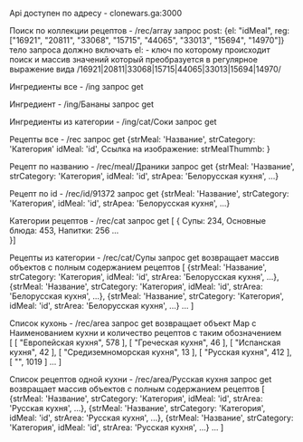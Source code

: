 Api доступен по адресу   -  clonewars.ga:3000

Поиск по коллекции рецептов  - /rec/array запрос post: {el: "idMeal", reg: ["16921", "20811", "33068", "15715", "44065", "33013", "15694", "14970"]}
                               тело запроса должно включать el: - ключ по которому происходит поиск и массив значений который преобразуется в регулярное
                               выражение вида /16921|20811|33068|15715|44065|33013|15694|14970/

Ингредиенты все - /ing  запрос get

Ингредиент - /ing/Бананы  запрос get 

Ингредиенты из категории - /ing/cat/Соки  запрос get

Рецепты все - /rec  запрос get    {strMeal: 'Название', strCategory: 'Категория' idMeal: 'id', Ссылка на изображение: strMealThummb: }

Рецепт по названию - /rec/meal/Драники  запрос get  {strMeal: 'Название', strCategory: 'Категория', idMeal: 'id', strАреа: 'Белорусская кухня', ...}

Рецепт по id - /rec/id/91372  запрос get  {strMeal: 'Название', strCategory: 'Категория', idMeal: 'id', strАреа: 'Белорусская кухня', ...}

<!-- Рецепт c ингредиентом - /rec/ing/Молоко -->

Категории рецептов - /rec/cat   запрос get    [ { Супы: 234,
                                             Основные блюда: 453,
                                            Напитки: 256 ...   
                                          }] 

Рецепты из категории - /rec/cat/Супы  запрос get   возвращает массив объектов с полным содержанием рецептов
                                       [ {strMeal: 'Название', strCategory: 'Категория', idMeal: 'id', strАrеа: 'Белорусская кухня', ...},
                                       {strMeal: 'Название', strCategory: 'Категория', idMeal: 'id', strАrеа: 'Белорусская кухня', ...}, 
                                        {strMeal: 'Название', strCategory: 'Категория', idMeal: 'id', strАrеа: 'Белорусская кухня', ...} ...  ]

Список кухонь - /rec/area   запрос get  возвращает объект Map с Наименованием кухни и количество рецептов с таким обозначением  
                                          [ [ "Европейская кухня", 578 ],
                                         [ "Греческая кухня", 46 ],
                                         [ "Испанская кухня", 42 ],
                                         [ "Средиземноморская кухня", 13 ],
                                         [ "Русская кухня", 412 ],
                                         [ "", 1019 ] ...   ]

Список рецептов одной кухни  - /rec/area/Русская кухня  запрос get  возвращает массив объектов с полным содержанием рецептов
                                                        [ {strMeal: 'Название', strCategory: 'Категория', idMeal: 'id', strАrеа: 'Русская кухня', ...},
                                                        {strMeal: 'Название', strCategory: 'Категория', idMeal: 'id', strАrеа: 'Русская кухня', ...}, 
                                                        {strMeal: 'Название', strCategory: 'Категория', idMeal: 'id', strАrеа: 'Русская кухня', ...} ... ]
